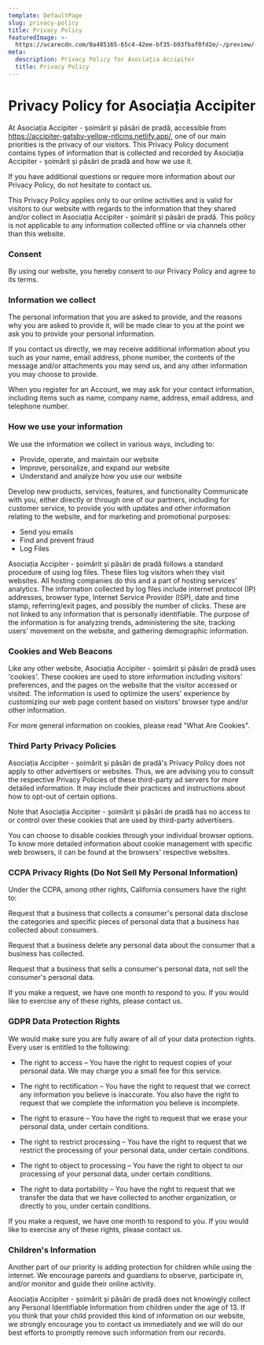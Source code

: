 ```yaml
---
template: DefaultPage
slug: privacy-policy
title: Privacy Policy
featuredImage: >-
  https://ucarecdn.com/0a485165-65c4-42ee-bf35-b93fbaf0fd2e/-/preview/-/rotate/270/
meta:
  description: Privacy Policy for Asociația Accipiter
  title: Privacy Policy
---
```


# Privacy Policy for Asociația Accipiter
At Asociația Accipiter - șoimărit și păsări de pradă, accessible from https://accipiter-gatsby-yellow-ntlcms.netlify.app/, one of our main priorities is the privacy of our visitors. This Privacy Policy document contains types of information that is collected and recorded by Asociația Accipiter - șoimărit și păsări de pradă and how we use it.

If you have additional questions or require more information about our Privacy Policy, do not hesitate to contact us.

This Privacy Policy applies only to our online activities and is valid for visitors to our website with regards to the information that they shared and/or collect in Asociația Accipiter - șoimărit și păsări de pradă. This policy is not applicable to any information collected offline or via channels other than this website.

### Consent
By using our website, you hereby consent to our Privacy Policy and agree to its terms.

### Information we collect
The personal information that you are asked to provide, and the reasons why you are asked to provide it, will be made clear to you at the point we ask you to provide your personal information.

If you contact us directly, we may receive additional information about you such as your name, email address, phone number, the contents of the message and/or attachments you may send us, and any other information you may choose to provide.

When you register for an Account, we may ask for your contact information, including items such as name, company name, address, email address, and telephone number.

### How we use your information
We use the information we collect in various ways, including to:

* Provide, operate, and maintain our website
* Improve, personalize, and expand our website
* Understand and analyze how you use our website

Develop new products, services, features, and functionality
Communicate with you, either directly or through one of our partners, including for customer service, to provide you with updates and other information relating to the website, and for marketing and promotional purposes:
* Send you emails
* Find and prevent fraud
* Log Files

Asociația Accipiter - șoimărit și păsări de pradă follows a standard procedure of using log files. These files log visitors when they visit websites. All hosting companies do this and a part of hosting services' analytics. The information collected by log files include internet protocol (IP) addresses, browser type, Internet Service Provider (ISP), date and time stamp, referring/exit pages, and possibly the number of clicks. These are not linked to any information that is personally identifiable. The purpose of the information is for analyzing trends, administering the site, tracking users' movement on the website, and gathering demographic information.

### Cookies and Web Beacons
Like any other website, Asociația Accipiter - șoimărit și păsări de pradă uses 'cookies'. These cookies are used to store information including visitors' preferences, and the pages on the website that the visitor accessed or visited. The information is used to optimize the users' experience by customizing our web page content based on visitors' browser type and/or other information.

For more general information on cookies, please read "What Are Cookies".

### Third Party Privacy Policies
Asociația Accipiter - șoimărit și păsări de pradă's Privacy Policy does not apply to other advertisers or websites. Thus, we are advising you to consult the respective Privacy Policies of these third-party ad servers for more detailed information. It may include their practices and instructions about how to opt-out of certain options.

Note that Asociația Accipiter - șoimărit și păsări de pradă has no access to or control over these cookies that are used by third-party advertisers.

You can choose to disable cookies through your individual browser options. To know more detailed information about cookie management with specific web browsers, it can be found at the browsers' respective websites.

### CCPA Privacy Rights (Do Not Sell My Personal Information)

Under the CCPA, among other rights, California consumers have the right to:

Request that a business that collects a consumer's personal data disclose the categories and specific pieces of personal data that a business has collected about consumers.

Request that a business delete any personal data about the consumer that a business has collected.

Request that a business that sells a consumer's personal data, not sell the consumer's personal data.

If you make a request, we have one month to respond to you. If you would like to exercise any of these rights, please contact us.

### GDPR Data Protection Rights

We would make sure you are fully aware of all of your data protection rights. Every user is entitled to the following:

* The right to access – You have the right to request copies of your personal data. We may charge you a small fee for this service.

* The right to rectification – You have the right to request that we correct any information you believe is inaccurate. You also have the right to request that we complete the information you believe is incomplete.

* The right to erasure – You have the right to request that we erase your personal data, under certain conditions.

* The right to restrict processing – You have the right to request that we restrict the processing of your personal data, under certain conditions.

* The right to object to processing – You have the right to object to our processing of your personal data, under certain conditions.

* The right to data portability – You have the right to request that we transfer the data that we have collected to another organization, or directly to you, under certain conditions.

If you make a request, we have one month to respond to you. If you would like to exercise any of these rights, please contact us.

### Children's Information
Another part of our priority is adding protection for children while using the internet. We encourage parents and guardians to observe, participate in, and/or monitor and guide their online activity.

Asociația Accipiter - șoimărit și păsări de pradă does not knowingly collect any Personal Identifiable Information from children under the age of 13. If you think that your child provided this kind of information on our website, we strongly encourage you to contact us immediately and we will do our best efforts to promptly remove such information from our records.
